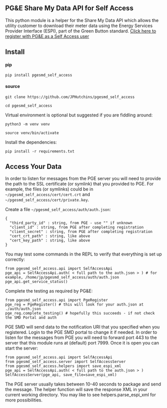 ## PG&E Share My Data API for Self Access

This python module is a helper for the Share My Data API which allows the utility customer to download their meter data using the Energy Services Provider Interface (ESPI), part of the Green Button standard.
[Click here to register with PG&E as a Self Access user](https://www.pge.com/en_US/residential/save-energy-money/analyze-your-usage/your-usage/view-and-share-your-data-with-smartmeter/reading-the-smartmeter/share-your-data/third-party-companies/get-started.page)

## Install

#### pip

`pip install pgesmd_self_access`

#### source

`git clone https://github.com/JPHutchins/pgesmd_self_access`

`cd pgesmd_self_access`

Virtual environment is optional but suggested if you are fiddling around:

`python3 -m venv venv`

`source venv/bin/activate`

Install the dependencies:

`pip install -r requirements.txt`

## Access Your Data

In order to listen for messages from the PGE server you will need to provide the path to the SSL certificate (or symlink) that you provided to PGE. For example, the files (or symlinks) could be in `~/pgesmd_self_access/cert/cert.crt` and `~/pgesmd_self_access/cert/private.key`.

Create a file `~/pgesmd_self_access/auth/auth.json`:

```
{
  "third_party_id" : string, from PGE - use "" if unknown
  "client_id" : string, from PGE after completing registration
  "client_secret" : string, from PGE after completing registration
  "cert_crt_path" : string, like above
  "cert_key_path" : string, like above
}
```

You may test some commands in the REPL to verify that everything is set up correctly:

```
from pgesmd_self_access.api import SelfAccessApi
pge_api = SelfAccessApi.auth( < full path to the auth.json > ) # for example, /home/jp/pgesmd_self_access/auth/auth.json
pge_api.get_service_status()
```

Complete the testing as required by PG&E:
```
from pgesmd_self_access.api import PgeRegister
pge_reg = PgeRegister() # this will look for your auth.json at ./auth/auth.json
pge_reg.complete_testing() # hopefully this succeeds - if not check the SMD Portal and auth
```
PGE SMD will send data to the notification URI that you specified when you registered. Login to the PGE SMD portal to change it if needed.
In order to listen for the messages from PGE you will need to forward port 443 to the server that this module runs at (default) port 7999. 
Once it is open you can start the server:

```
from pgesmd_self_access.api import SelfAccessApi
from pgesmd_self_access.server import SelfAccessServer
from pgesmd_self_access.helpers import save_espi_xml
pge_api = SelfAccessApi.auth( < full path to the auth.json > )
SelfAccessServer(pge_api, save_file=save_espi_xml)
```

The PGE server usually takes between 10-40 seconds to package and send the message. The helper function will save the response XML in your current working directory. You may like to see helpers.parse_espi_xml for more possibilities.
